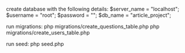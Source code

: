 create database with the following details:
$server_name = "localhost";
$username = "root";
$password = "";
$db_name = "article_project";

run migrations:
php migrations/create_questions_table.php
php migrations/create_users_table.php

run seed:
php seed.php
